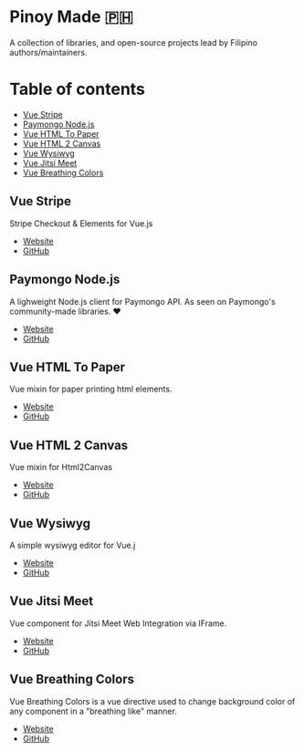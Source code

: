 # Pinoy Made 🇵🇭

A collection of libraries, and open-source projects lead by Filipino authors/maintainers.

# Table of contents

- [Vue Stripe](#vue-stripe)
- [Paymongo Node.js](#paymongo-nodejs)
- [Vue HTML To Paper](#vue-html-to-paper)
- [Vue HTML 2 Canvas](#vue-html-2-canvas)
- [Vue Wysiwyg](#vue-wysiwyg)
- [Vue Jitsi Meet](#vue-jitsi-meet)
- [Vue Breathing Colors](#vue-breathing-colors)


## Vue Stripe

Stripe Checkout & Elements for Vue.js

- [Website](https://vuestripe.com)
- [GitHub](https://github.com/vue-stripe/vue-stripe)

## Paymongo Node.js

A lighweight Node.js client for Paymongo API. As seen on Paymongo's community-made libraries. ❤️

- [Website](https://jofftiquez.github.io/paymongo/)
- [GitHub](https://github.com/jofftiquez/paymongo)

## Vue HTML To Paper

Vue mixin for paper printing html elements.

- [Website](https://mycurelabs.github.io/vue-html-to-paper/)
- [GitHub](https://github.com/mycurelabs/vue-html-to-paper)

## Vue HTML 2 Canvas

Vue mixin for Html2Canvas

- [Website](https://github.com/mycurelabs/vue-html2canvas)
- [GitHub](https://github.com/mycurelabs/vue-html2canvas)

## Vue Wysiwyg

A simple wysiwyg editor for Vue.j

- [Website](https://mycurelabs.github.io/vue-wysiwyg/)
- [GitHub](https://github.com/mycurelabs/vue-wysiwyg)

## Vue Jitsi Meet

Vue component for Jitsi Meet Web Integration via IFrame.

- [Website](https://github.com/mycurelabs/vue-jitsi-meet)
- [GitHub](https://github.com/mycurelabs/vue-jitsi-meet)

## Vue Breathing Colors

Vue Breathing Colors is a vue directive used to change background color of any component in a "breathing like" manner.

- [Website](https://mycurelabs.github.io/vue-breathing-colors)
- [GitHub](https://github.com/mycurelabs/vue-breathing-colors)

